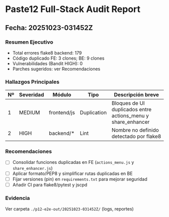 # Paste12 Full-Stack Audit Report
## Fecha: 20251023-031452Z

### Resumen Ejecutivo
- Total errores flake8 backend: 179
- Código duplicado FE: 3 clones; BE: 9 clones
- Vulnerabilidades (Bandit HIGH): 0
- Parches sugeridos: ver Recomendaciones

### Hallazgos Principales
| Nº | Severidad | Módulo | Tipo | Descripción breve |
|----|------------|---------|------|--------------------|
| 1 | MEDIUM | frontend/js | Duplication | Bloques de UI duplicados entre actions_menu y share_enhancer |
| 2 | HIGH | backend/* | Lint | Nombre no definido detectado por flake8 |

### Recomendaciones
- [ ] Consolidar funciones duplicadas en FE (`actions_menu.js` y `share_enhancer.js`)
- [ ] Aplicar formato/PEP8 y simplificar rutas duplicadas en BE
- [ ] Fijar versiones (pin) en `requirements.txt` para mejorar seguridad
- [ ] Añadir CI para flake8/pytest y jscpd

### Evidencia
Ver carpeta `./p12-e2e-out/20251023-031452Z/` (logs, reportes)
